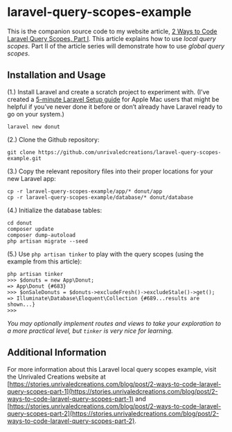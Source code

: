 # laravel-query-scopes-example

This is the companion source code to my website article, [2 Ways to Code Laravel Query Scopes, Part I](https://stories.unrivaledcreations.com/blog/post/2-ways-to-code-laravel-query-scopes-part-1).  This article explains how to use _local query scopes_.  Part II of the article series will demonstrate how to use _global query scopes_.

## Installation and Usage
(1.) Install Laravel and create a scratch project to experiment with.  (I&rsquo;ve created a [5-minute Laravel Setup guide](https://stories.unrivaledcreations.com/blog/post/5-minute-guide-to-setting-up-laravel-mac) for Apple Mac users that might be helpful if you&rsquo;ve never done it before or don&rsquo;t already have Laravel ready to go on your system.)
```
laravel new donut
```
(2.) Clone the Github repository:<br>
```
git clone https://github.com/unrivaledcreations/laravel-query-scopes-example.git
```
(3.) Copy the relevant repository files into their proper locations for your new Laravel app:<br>
```
cp -r laravel-query-scopes-example/app/* donut/app
cp -r laravel-query-scopes-example/database/* donut/database
```
(4.) Initialize the database tables:<br>
```
cd donut
composer update
composer dump-autoload
php artisan migrate --seed
```

(5.) Use `php artisan tinker` to play with the query scopes (using the example from this article):<br>
```
php artisan tinker
>>> $donuts = new App\Donut;
=> App\Donut {#683}
>>> $onSaleDonuts = $donuts->excludeFresh()->excludeStale()->get();
=> Illuminate\Database\Eloquent\Collection {#689...results are shown...}
>>>
```
_You may optionally implement routes and views to take your exploration to a more practical level, but `tinker` is very nice for learning._

## Additional Information
For more information about this Laravel local query scopes example, visit the Unrivaled Creations website at [https://stories.unrivaledcreations.com/blog/post/2-ways-to-code-laravel-query-scopes-part-1](https://stories.unrivaledcreations.com/blog/post/2-ways-to-code-laravel-query-scopes-part-1) and [https://stories.unrivaledcreations.com/blog/post/2-ways-to-code-laravel-query-scopes-part-2](https://stories.unrivaledcreations.com/blog/post/2-ways-to-code-laravel-query-scopes-part-2).